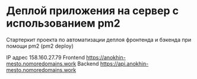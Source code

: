 # Деплой приложения на сервер с использованием pm2

Стартеркит проекта по автоматизации деплоя фронтенда и бэкенда при помощи pm2 (pm2 deploy)

IP адрес 158.160.27.79
Frontend https://anokhin-mesto.nomoredomains.work
Backend https://api.anokhin-mesto.nomoredomains.work
